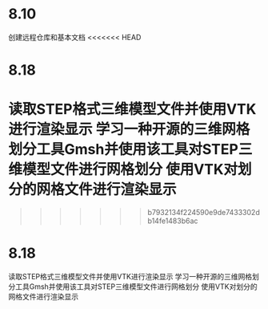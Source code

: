 # 8.10
创建远程仓库和基本文档 
<<<<<<< HEAD


# 8.18
读取STEP格式三维模型文件并使用VTK进行渲染显示
学习一种开源的三维网格划分工具Gmsh并使用该工具对STEP三维模型文件进行网格划分
使用VTK对划分的网格文件进行渲染显示
=======
>>>>>>> b7932134f224590e9de7433302db14fe1483b6ac


# 8.18
读取STEP格式三维模型文件并使用VTK进行渲染显示
学习一种开源的三维网格划分工具Gmsh并使用该工具对STEP三维模型文件进行网格划分
使用VTK对划分的网格文件进行渲染显示
